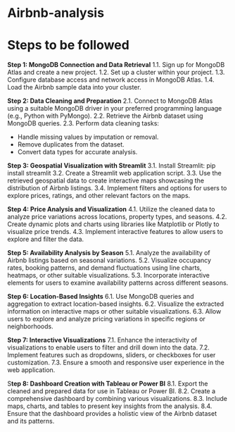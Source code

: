 # Airbnb-analysis
# Steps to be followed

**Step 1: MongoDB Connection and Data Retrieval**
1.1. Sign up for MongoDB Atlas and create a new project.
1.2. Set up a cluster within your project.
1.3. Configure database access and network access in MongoDB Atlas.
1.4. Load the Airbnb sample data into your cluster.

**Step 2: Data Cleaning and Preparation**
2.1. Connect to MongoDB Atlas using a suitable MongoDB driver in your preferred programming language (e.g., Python with PyMongo).
2.2. Retrieve the Airbnb dataset using MongoDB queries.
2.3. Perform data cleaning tasks:
- Handle missing values by imputation or removal.
- Remove duplicates from the dataset.
- Convert data types for accurate analysis.

**Step 3: Geospatial Visualization with Streamlit**
3.1. Install Streamlit: pip install streamlit
3.2. Create a Streamlit web application script.
3.3. Use the retrieved geospatial data to create interactive maps showcasing the distribution of Airbnb listings.
3.4. Implement filters and options for users to explore prices, ratings, and other relevant factors on the maps.

**Step 4: Price Analysis and Visualization**
4.1. Utilize the cleaned data to analyze price variations across locations, property types, and seasons.
4.2. Create dynamic plots and charts using libraries like Matplotlib or Plotly to visualize price trends.
4.3. Implement interactive features to allow users to explore and filter the data.

**Step 5: Availability Analysis by Season**
5.1. Analyze the availability of Airbnb listings based on seasonal variations.
5.2. Visualize occupancy rates, booking patterns, and demand fluctuations using line charts, heatmaps, or other suitable visualizations.
5.3. Incorporate interactive elements for users to examine availability patterns across different seasons.

**Step 6: Location-Based Insights**
6.1. Use MongoDB queries and aggregation to extract location-based insights.
6.2. Visualize the extracted information on interactive maps or other suitable visualizations.
6.3. Allow users to explore and analyze pricing variations in specific regions or neighborhoods.

**Step 7: Interactive Visualizations**
7.1. Enhance the interactivity of visualizations to enable users to filter and drill down into the data.
7.2. Implement features such as dropdowns, sliders, or checkboxes for user customization.
7.3. Ensure a smooth and responsive user experience in the web application.

S**tep 8: Dashboard Creation with Tableau or Power BI**
8.1. Export the cleaned and prepared data for use in Tableau or Power BI.
8.2. Create a comprehensive dashboard by combining various visualizations.
8.3. Include maps, charts, and tables to present key insights from the analysis.
8.4. Ensure that the dashboard provides a holistic view of the Airbnb dataset and its patterns.

